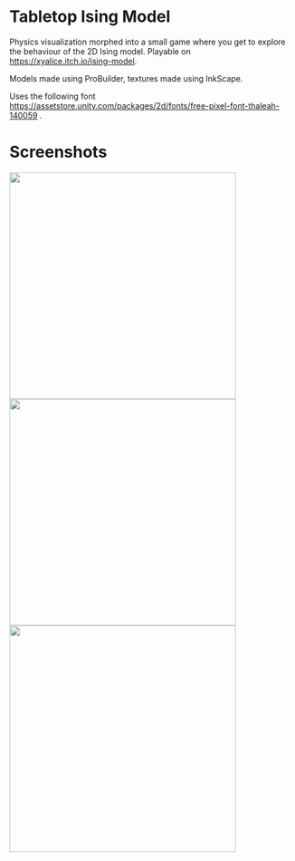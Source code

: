 # Tabletop Ising Model
Physics visualization morphed into a small game where you get to explore the behaviour of the 2D Ising model. Playable on https://xyalice.itch.io/ising-model.  
  
 Models made using ProBuilder, textures made using InkScape.
  
Uses the following font https://assetstore.unity.com/packages/2d/fonts/free-pixel-font-thaleah-140059 .


# Screenshots

<img src="https://raw.github.com/tkoreman/Tabletop-Ising-Model/master/images/Splash.png" width="400">  

<img src="https://raw.github.com/tkoreman/Tabletop-Ising-Model/master/images/Ising1.PNG" width="400">  

<img src="https://raw.github.com/tkoreman/Tabletop-Ising-Model/master/images/Ising2.PNG" width="400">  

